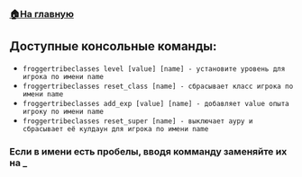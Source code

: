 ###  [🏠На главную](https://github.com/FroggerHH/Frogger-Tribe-Classes-WIKI)

## Доступные консольные команды:
* ```froggertribeclasses level [value] [name] - установите уровень для игрока по имени name```
* ```froggertribeclasses reset_class [name] - сбрасывает класс игрока по имени name```
* ```froggertribeclasses add_exp [value] [name] - добавляет value опыта игроку по имени name```
* ```froggertribeclasses reset_super [name] - выключает ауру и сбрасывает её кулдаун для игрока по имени name```

### Если в имени есть пробелы, вводя комманду заменяйте их на _
